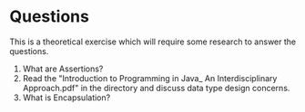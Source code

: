 # Questions

This is a theoretical exercise which will require some research to answer the questions.

1. What are Assertions?
2. Read the "Introduction to Programming in Java_ An Interdisciplinary Approach.pdf" in the directory and discuss data type design concerns.
3. What is Encapsulation?

